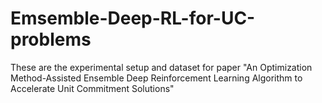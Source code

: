 # Emsemble-Deep-RL-for-UC-problems
These are the experimental setup and dataset for paper "An Optimization Method-Assisted Ensemble Deep Reinforcement Learning Algorithm to Accelerate Unit Commitment Solutions"
